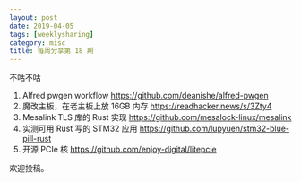 ```yaml
---
layout: post
date: 2019-04-05
tags: [weeklysharing]
category: misc
title: 每周分享第 18 期
---
```


不咕不咕

1. Alfred pwgen workflow https://github.com/deanishe/alfred-pwgen
2. 魔改主板，在老主板上放 16GB 内存 https://readhacker.news/s/3Zty4
3. Mesalink TLS 库的 Rust 实现 https://github.com/mesalock-linux/mesalink
4. 实测可用 Rust 写的 STM32 应用 https://github.com/lupyuen/stm32-blue-pill-rust
5. 开源 PCIe 核 https://github.com/enjoy-digital/litepcie

欢迎投稿。

